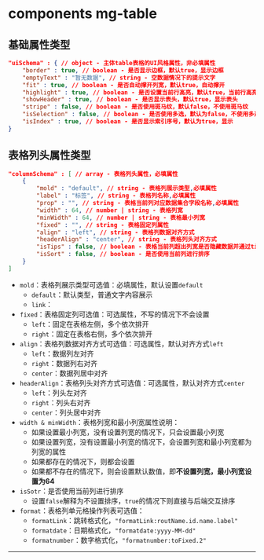 # components mg-table

## 基础属性类型

```json
"uiSchema" : { // object - 主体table表格的UI风格属性，非必填属性
    "border" : true, // boolean - 是否显示边框，默认true，显示边框
    "emptyText" : "暂无数据", // string - 空数据情况下的提示文字
    "fit" : true, // boolean - 是否自动撑开列宽，默认true，自动撑开
    "highlight" : true, // boolean - 是否设置当前行高亮，默认true，当前行高亮
    "showHeader" : true, // boolean - 是否显示表头，默认true，显示表头
    "stripe" : false, // boolean - 是否使用斑马纹，默认false，不使用斑马纹
    "isSelection" : false, // boolean - 是否使用多选，默认为false，不使用多选。设置多选的情况下会默认在表格的第一列设置选择框
    "isIndex" : true, // boolean - 是否显示索引序号，默认为true，显示
}
```

## 表格列头属性类型

```json
"columnSchema" : [ // array - 表格列头属性，必填属性
    {
        "mold" : "default", // string - 表格列展示类型,必填属性
        "label" : "标签", // string - 表格列名称,必填属性
        "prop" : "", // string - 表格当前列对应数据集合字段名称,必填属性
        "width" : 64, // number | string - 表格列宽
        "minWidth" : 64, // number | string - 表格最小列宽
        "fixed" : "", // string - 表格固定列属性
        "align" : "left", // string - 表格列数据对齐方式
        "headerAlign" : "center", // string - 表格列头对齐方式
        "isTips" : false, // boolean - 表格当前列超出列宽是否隐藏数据并通过tip的方式提示
        "isSort" : false, // boolean - 是否使用当前列进行排序
    }
]
```

* `mold`：表格列展示类型可选值：必填属性，默认设置`default`
  * `default`：默认类型，普通文字内容展示
  * `link`：
* `fixed`：表格固定列可选值：可选属性，不写的情况下不会设置
  * `left`：固定在表格左侧，多个依次排开
  * `right`：固定在表格右侧，多个依次排开
* `align`：表格列数据对齐方式可选值：可选属性，默认对齐方式`left`
  * `left`：数据列左对齐
  * `right`：数据列右对齐
  * `center`：数据列居中对齐
* `headerAlign`：表格列头对齐方式可选值：可选属性，默认对齐方式`center`
  * `left`：列头左对齐
  * `right`：列头右对齐
  * `center`：列头居中对齐
* `width & minWidth`：表格列宽和最小列宽属性说明：
  * 如果设置最小列宽，没有设置列宽的情况下，只会设置最小列宽
  * 如果设置列宽，没有设置最小列宽的情况下，会设置列宽和最小列宽都为列宽的属性
  * 如果都存在的情况下，则都会设置
  * 如果都不存在的情况下，则会设置默认数值，即**不设置列宽，最小列宽设置为64**
* `isSotr`：是否使用当前列进行排序
  * 设置`false`解释为不设置排序，`true`的情况下则直接与后端交互排序
* `format`：表格列单元格操作列表可选值：
  * `formatLink`：跳转格式化，`"formatLink:routName.id.name.label"`
  * `formatdate`：日期格式化，`"formatdate:yyyy-MM-dd"`
  * `formatnumber`：数字格式化，`"formatnumber:toFixed.2"`

-----------------------

